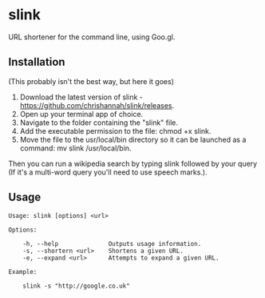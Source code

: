 # slink
URL shortener for the command line, using Goo.gl.

## Installation
(This probably isn't the best way, but here it goes)

1. Download the latest version of slink - https://github.com/chrishannah/slink/releases.
2. Open up your terminal app of choice.
3. Navigate to the folder containing the "slink" file.
4. Add the executable permission to the file: chmod +x slink.
5. Move the file to the usr/local/bin directory so it can be launched as a command: mv slink /usr/local/bin.

Then you can run a wikipedia search by typing slink followed by your query (If it's a multi-word query you'll need to use speech marks.).


## Usage

```
Usage: slink [options] <url>

Options:

    -h, --help              Outputs usage information.
    -s, --shortern <url>    Shortens a given URL.
    -e, --expand <url>      Attempts to expand a given URL.

Example:

    slink -s "http://google.co.uk"

```
